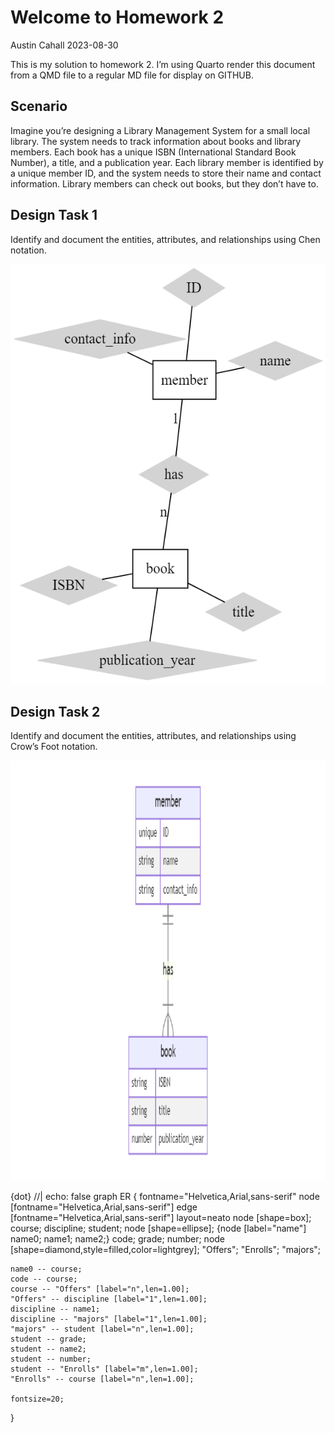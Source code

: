 # Welcome to Homework 2
Austin Cahall
2023-08-30

This is my solution to homework 2. I’m using Quarto render this document
from a QMD file to a regular MD file for display on GITHUB.

## Scenario

Imagine you’re designing a Library Management System for a small local
library. The system needs to track information about books and library
members. Each book has a unique ISBN (International Standard Book
Number), a title, and a publication year. Each library member is
identified by a unique member ID, and the system needs to store their
name and contact information. Library members can check out books, but
they don’t have to.

## Design Task 1

Identify and document the entities, attributes, and relationships using
Chen notation.

<div>

<div>

<img src="chen.png"
style="width:7in;height:7in" />

</div>

</div>

## Design Task 2

Identify and document the entities, attributes, and relationships using Crow’s Foot notation.

<div>

<img src="crows_feet.png"
style="width:8in;height:7in" />

</div>

{dot}
//| echo: false
graph ER {
	fontname="Helvetica,Arial,sans-serif"
	node [fontname="Helvetica,Arial,sans-serif"]
	edge [fontname="Helvetica,Arial,sans-serif"]
	layout=neato
	node [shape=box]; course; discipline; student;
	node [shape=ellipse]; {node [label="name"] name0; name1; name2;}
		code; grade; number;
	node [shape=diamond,style=filled,color=lightgrey]; "Offers"; "Enrolls"; "majors";

	name0 -- course;
	code -- course;
	course -- "Offers" [label="n",len=1.00];
	"Offers" -- discipline [label="1",len=1.00];
	discipline -- name1;
	discipline -- "majors" [label="1",len=1.00];
	"majors" -- student [label="n",len=1.00];
	student -- grade;
	student -- name2;
	student -- number;
	student -- "Enrolls" [label="m",len=1.00];
	"Enrolls" -- course [label="n",len=1.00];

	fontsize=20;
}

